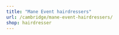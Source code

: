 ```yaml
---
title: "Mane Event hairdressers"
url: /cambridge/mane-event-hairdressers/
shop: hairdresser
---
```

